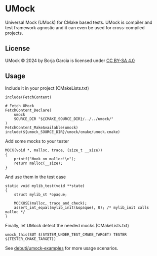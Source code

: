# UMock

Universal Mock (UMock) for CMake based tests. UMock is compiler and test framework agnostic and it can even be used for cross-compiled projects.

## License

UMock © 2024 by Borja Garcia is licensed under [CC BY-SA 4.0](http://creativecommons.org/licenses/by-sa/4.0) 

## Usage

Include it in your project (CMakeLists.txt)
```
include(FetchContent)

# Fetch UMock
FetchContent_Declare(
    umock
    SOURCE_DIR "${CMAKE_SOURCE_DIR}/../../umock/"
)
FetchContent_MakeAvailable(umock)
include(${umock_SOURCE_DIR}/umock/cmake/umock.cmake)
```

Add some mocks to your tester
```
MOCK(void *, malloc, trace, (size_t __size))
{
    printf("Hook on malloc!\n");
    return malloc(__size);
}
```

And use them in the test case
```
static void mylib_test(void **state)
{
    struct mylib_st *opaque;

    MOCKUSE(malloc, trace_and_check);
    assert_int_equal(mylib_init(&opaque), 0); /* mylib_init calls malloc */
}
```

Finally, let UMock detect the needed mocks (CMakeLists.txt)
```
umock_this(SUT $(SYSTEM_UNDER_TEST_CMAKE_TARGET) TESTER $(TESTER_CMAKE_TARGET))
```

See [debuti/umock-examples](https://github.com/debuti/umock-examples) for more usage scenarios.